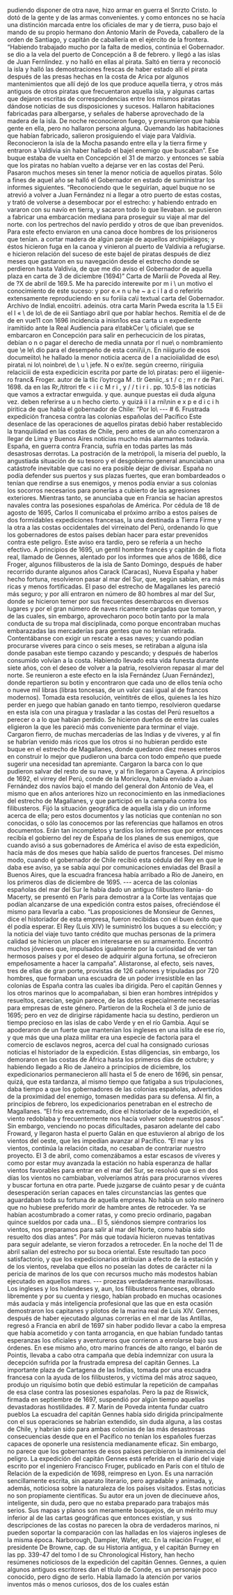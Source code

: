 pudiendo disponer de otra nave, hizo armar en guerra el Snrzto Cristo. lo dotó de la gente y de las armas convenientes. y como entonces no se hacía una distinción marcada entre los oficiales de mar y de tierra, puso bajo el mando de su propio hermano don Antonio Marín de Poveda, caballero de la orden de Santiago, y capitán de caballería en el ejército de la frontera. “Habiendo trabajado mucho por la falta de medios, continúa el Gobernador. se dio a la vela del puerto de Concepción a 8 de febrero. y llegó a las islas de Juan Fernlíndez. y no halló en ellas al pirata. Saltó en tierra y reconoció la isla y halló las demostraciones frescas de haber estado allí el pirata después de las presas hechas en la costa de Arica por algunos mantenimientos que allí dejó de los que produce aquella tierra, y otros más antiguos de otros piratas que frecuentaron aquella isla, y algunas cartas que dejaron escritas de correspondencias entre los mismos piratas dándose noticias de sus disposiciones y sucesos. Hallaron habitaciones fabricadas para albergarse, y señales de haberse aprovechado de la madera de la isla. De noche reconocieron fuego, y presumieron que había gente en ella, pero no hallaron persona alguna. Quemando las habitaciones que habían fabricado, salieron prosiguiendo el viaje para Valdivia. Reconocieron la isla de la Mocha pasando entre ella y la tierra firme y entraron a Valdivia sin haber hallado el bajel enemigo que buscaban”. Ese buque estaba de vuelta en Concepción el 31 de marzo. y entonces se sabía que los piratas no habían vuelto a dejarse ver en las costas del Perú. Pasaron muchos meses sin tener la menor noticia de aquellos piratas. Sólo a fines de aquel año se halló el Gobernador en estado de suministrar los informes siguientes. “Reconociendo que le seguirían, aquel buque no se atrevió a volver a Juan Fernández ni a llegar a otro puerto de estas costas, y trató de volverse a desembocar por el estrecho: y habiendo entrado en vararon con su navío en tierra, y sacaron todo lo que llevaban. se pusieron a fabricar una embarcación mediana para proseguir su viaje al mar del norte. con los pertrechos del navío perdido y otros de que iban prevenidos. Para este efecto enviaron en una canoa doce hombres de los prisioneros que tenían. a cortar madera de algún paraje de aquellos archipiélagos; y éstos hicieron fuga en la canoa y vinieron al puerto de Valdivia a refugiarse. e hicieron relación del suceso de este bajel de piratas después de diez meses que gastaron en su navegación desde el estrecho donde se perdieron hasta Valdivia, de que me dio aviso el Gobernador de aquella plaza en carta de 3 de diciembre (1694)” Carta de Maríii de Poveda al Rey. de ?X de abril de 169.5. Me ha parecido interewite por m i \ un motivo el conocimiento de este suceso: y por e\.« n u he ~ a c i l a d o referirlo extensamente reproduciendo en su foriiia ca\i textual carta del Gobernador. Archivo de India\ encoiitri. adeinús. otra carta Marín Pweda escrita la 1.5 Eii el I « \ de lo\ de de eii Santiago abril que por hablar hechos. Remitía el de de de en vue11 con 1696 incidencia a inisn1os esa carta u n expediente iramitiido ante la Real Audiencia para e\tabkCer \¡ oficiale\ que se embarcaron en Concepción para salir en perhecucicin de los piratas, debían o n o pagar el derecho de media unnata por rl nue\ o nombramiento que \e le\ dio para el desempeño de esta conii\ii,n. En niiigurio de esos documeiito\ he hallado la menor noticia acerca de l a nacioiialidad de eso\ pirata\ ni lo\ noinbre\ de \ u \ jefe\. N o exi\te. según creerno\, riiriguiia relaciciii de esta expedicicin escrita por parte de lo\ piratas: pero el iiigenie- ro franc&#x26; Froger. autor de la tlic i’oytrcga M . tlr Geniic,.s t / c ; m r r de Pari\. 1698. da en las Rr,/titrori tfe &#x3C; i i c M r i , y / / t i r i . pp. 10.5-8 las noticias que vamos a extractar enwguida. y que. aunque puestas eii duda alguna vez. deben referirse a u n hecho cierto. y quizá ii l a rni\nin e x p e d i c i h piritica de que habla el gobernador de Chile: ”Por lo\ --- # 6. Frustrada expedición francesa contra las colonias españolas del Pacífico Este desenlace de las operaciones de aquellos piratas debió haber restablecido la tranquilidad en las costas de Chile, pero antes de un año comenzaron a llegar de Lima y Buenos Aires noticias mucho más alarmantes todavía. España, en guerra contra Francia, sufría en todas partes las más desastrosas derrotas. La postración de la metrópoli, la miseria del pueblo, la angustiada situación de su tesoro y el desgobierno general anunciaban una catástrofe inevitable que casi no era posible dejar de divisar. España no podía defender sus puertos y sus plazas fuertes, que eran bombardeados o tenían que rendirse a sus enemigos, y menos podía enviar a sus colonias los socorros necesarios para ponerlas a cubierto de las agresiones exteriores. Mientras tanto, se anunciaba que en Francia se hacían aprestos navales contra las posesiones españolas de América. Por cédula de 18 de agosto de 1695, Carlos II comunicaba el próximo arribo a estos países de dos formidables expediciones francesas, la una destinada a Tierra Firme y la otra a las costas occidentales del virreinato del Perú, ordenando lo que los gobernadores de estos países debían hacer para estar prevenidos contra este peligro. Este aviso era tardío, pero se refería a un hecho efectivo. A principios de 1695, un gentil hombre francés y capitán de la flota real, llamado de Gennes, alentado por los informes que años de 1686, dice Froger, algunos filibusteros de la isla de Santo Domingo, después de haber recorrido durante algunos años Carack (Caracas), Nueva España y haber hecho fortuna, resolvieron pasar al mar del Sur, que, según sabían, era más ricas y menos fortificadas. El paso del estrecho de Magallanes les pareció más seguro; y por allí entraron en número de 80 hombres al mar del Sur, donde se hicieron temer por sus frecuentes desembarcos en diversos lugares y por el gran número de naves ricamente cargadas que tomaron, y de las cuales, sin embargo, aprovecharon poco botín tanto por la mala conducta de su tropa mal disciplinada, como porque encontraban muchas embarazadas las mercaderías para gentes que no tenían retirada. Contentábanse con exigir un rescate a esas naves; y cuando podían procurarse viveres para cinco o seis meses, se retiraban a alguna isla donde pasaban este tiempo cazando y pescando; y después de haberlos consumido volvían a la costa. Habiendo llevado esta vida funesta durante siete años, con el deseo de volver a la patria, resolvieron repasar al mar del norte. Se reunieron a este efecto en la isla Fernández (Juan Fernández), donde repartieron su botín y encontraron que cada uno de ellos tenía ocho o nueve mil libras (libras toncesas, de un valor casi igual al de francos modernos). Tomada esta resolución, veintitrés de ellos, quienes la les hizo perder en juego que habían ganado en tanto tiempo, resolvieron quedarse en esta isla con una piragua y trasladar a las costas del Perú resueltos a perecer o a lo que habían perdido. Se hicieron dueños de entre las cuales eligieron la que les pareció más conveniente para terminar el viaje. Cargaron fierro, de muchas mercaderías de las Indias y de viveres, y al fin se habrían venido más ricos que los otros si no hubieran perdido este buque en el estrecho de Magallanes, donde quedaron diez meses enteros en construir lo mejor que pudieron una barca con todo empeño que puede sugerir una necesidad tan apremiante. Cargaron la barca con lo que pudieron salvar del resto de su nave, y al fin llegaron a Cayena. A principios de 1692, el virrey del Perú, conde de la Moriclova, había enviado a Juan Fernández dos navíos bajo el mando del general don Antonio de Vea, el mismo que en años anteriores hizo un reconocimiento en las inmediaciones del estrecho de Magallanes, y que participó en la campaña contra los filibusteros. Fijó la situación geográfica de aquella isla y dio un informe acerca de ella; pero estos documentos y las noticias que contenían no son conocidas, o sólo las conocemos por las referencias que hallamos en otros documentos. Erán tan incompletos y tardíos los informes que por entonces recibía el gobierno del rey de España de los planes de sus enemigos, que cuando avisó a sus gobernadores de América el aviso de esta expedición, hacía más de dos meses que había salido de puertos franceses. Del mismo modo, cuando el gobernador de Chile recibió esta cédula del Rey en que le daba ese aviso, ya se sabía aquí por comunicaciones enviadas del Brasil a Buenos Aires, que la escuadra francesa había arribado a Rio de Janeiro, en los primeros días de diciembre de 1695. --- acerca de las colonias españolas del mar del Sur le había dado un antiguo filibustero Ilania- do Macerty, se presentó en París para demostrar a la Corte las ventajas que podían alcanzarse de una expedición contra estos países, ofreciéndose él mismo para llevarla a cabo. “Las proposiciones de Monsieur de Gennes, dice el historiador de esta empresa, fueron recibidas con el buen éxito que él podía esperar. El Rey (Luis XIV) le suministró los buques a su elección; y la noticia del viaje tuvo tanto crédito que muchas personas de la primera calidad se hicieron un placer en interesarse en su armamento. Encontró muchos jóvenes que, impulsados igualmente por la curiosidad de ver tan hermosos países y por el deseo de adquirir alguna fortuna, se ofrecieron empeñosamente a hacer la campaña”. Alistaronse, al efecto, seis naves, tres de ellas de gran porte, provistas de 126 cañones y tripuladas por 720 hombres, que formaban una escuadra de un poder irresistible en las colonias de España contra las cuales iba dirigida. Pero el capitán Gennes y los otros marinos que lo acompañaban, si bien eran hombres intrépidos y resueltos, carecían, según parece, de las dotes especialmente necesarias para empresas de este género. Partieron de la Rochela el 3 de junio de 1695; pero en vez de dirigirse rápidamente hacia su destino, perdieron un tiempo precioso en las islas de cabo Verde y en el río Gambia. Aquí se apoderaron de un fuerte que mantenían los ingleses en una islita de ese río, y que más que una plaza militar era una especie de factoría para el comercio de esclavos negros, acerca del cual ha consignado curiosas noticias el historiador de la expedición. Estas diligencias, sin embargo, los demoraron en las costas de África hasta los primeros días de octubre; y habiendo llegado a Rio de Janeiro a principios de diciembre, los expedicionarios permanecieron allí hasta el 5 de enero de 1696, sin pensar, quizá, que esta tardanza, al mismo tiempo que fatigaba a sus tripulaciones, daba tiempo a que los gobernadores de las colonias españolas, advertidos de la proximidad del enemigo, tomasen medidas para su defensa. Al fin, a principios de febrero, los expedicionarios penetraban en el estrecho de Magallanes. “El frío era extremado, dice el historiador de la expedición, el viento redoblaba y frecuentemente nos hacía volver sobre nuestros pasos“. Sin embargo, venciendo no pocas dificultades, pasaron adelante del cabo Froward, y llegaron hasta el puerto Galán en que estuvieron al abrigo de los vientos del oeste, que les impedían avanzar al Pacífico. “El mar y los vientos, continúa la relación citada, no cesaban de contrariar nuestro proyecto. El 3 de abril, como comenzábamos a estar escasos de víveres y como por estar muy avanzada la estación no había esperanza de hallar vientos favorables para entrar en el mar del Sur, se resolvió que si en dos días los vientos no cambiaban, volveríamos atrás para procurarnos víveres y buscar fortuna en otra parte. Puede juzgarse de cuánto pesar y de cuánta desesperación serían capaces en tales circunstancias las gentes que aguardaban toda su fortuna de aquella empresa. No había un solo marinero que no hubiese preferido morir de hambre antes de retroceder. Ya se habían acostumbrado a comer ratas, y como precio ordinario, pagaban quince sueldos por cada una... El 5, siéndonos siempre contrarios los vientos, nos preparamos para salir al mar del Norte, como había sido resuelto dos días antes”. Por más que todavía hicieron nuevas tentativas para seguir adelante, se vieron forzados a retroceder. En la noche del 11 de abril salían del estrecho por su boca oriental. Este resultado tan poco satisfactorio, y que los expedicionarios atribuían a efecto de la estación y de los vientos, revelaba que ellos no poseían las dotes de carácter ni la pericia de marinos de los que con recursos mucho más modestos habían ejecutado en aquellos mares. --- proezas verdaderamente maravillosas. Los ingleses y los holandeses y, aun, los filibusteros franceses, obrando libremente y por su cuenta y riesgo, habían probado en muchas ocasiones más audacia y más inteligencia profesional que las que en esta ocasión demostraron los capitanes y pilotos de la marina real de Luis XIV. Gennes, después de haber ejecutado algunas correrías en el mar de las Antillas, regresó a Francia en abril de 1697 sin haber podido llevar a cabo la empresa que había acometido y con tanta arrogancia, en que habían fundado tantas esperanzas los oficiales y aventureros que corrieron a enrolarse bajo sus órdenes. En ese mismo año, otro marino francés de alto rango, el barón de Pointis, llevaba a cabo otra campaña que debía indemnizar con usura la decepción sufrida por la frustrada empresa del capitán Gennes. La importante plaza de Cartagena de las Indias, tomada por una escuadra francesa con la ayuda de los filibusteros, y víctima del más atroz saqueo, produjo un riquísimo botín que debió estimular la repetición de campañas de esa clase contra las posesiones españolas. Pero la paz de Riswick, firmada en septiembre de 1697, suspendió por algún tiempo aquellas devastadoras hostilidades. # 7. Marín de Poveda intenta fundar cuatro pueblos La escuadra del capitán Gennes había sido dirigida principalmente con el sus operaciones se habrían extendido, sin duda alguna, a las costas de Chile, y habrían sido para ambas colonias de las más desastrosas consecuencias desde que en el Pacífico no tenían los españoles fuerzas capaces de oponerle una resistencia medianamente eficaz. Sin embargo, no parece que los gobernantes de esos países percibieron la inminencia del peligro. La expedición del capitán Gennes está referida en el diario del viaje escrito por el ingeniero Francisco Fruger, publicado en París con el título de Relación de la expedición de 1698, reimpreso en Lyon. Es una narración sencillamente escrita, sin aparato literario, pero agradable y animada, y, además, noticiosa sobre la naturaleza de los países visitados. Estas noticias no son propiamente científicas. Su autor era un joven de diecinueve años, inteligente, sin duda, pero que no estaba preparado para trabajos más serios. Sus mapas y planos son meramente bosquejos, de un mérito muy inferior al de las cartas geográficas que entonces existían, y sus descripciones de las costas no parecen la obra de verdaderos marinos, ni pueden soportar la comparación con las halladas en los viajeros ingleses de la misma época. Narborough, Dampier, Wafer, etc. En la relación Fruger, el presidente De Browne, cap. de su Historia antigua, y el capitán Burney en las pp. 339-47 del tomo I de su Chronological History, han hecho resúmenes noticiosos de la expedición del capitán Gennes. Gennes, a quien algunos antiguos escritores dan el título de Conde, es un personaje poco conocido, pero digno de serlo. Había llamado la atención por varios inventos más o menos curiosos, dos de los cuales están